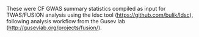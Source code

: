 These were CF GWAS summary statistics compiled as input for TWAS/FUSION analysis using the ldsc tool (https://github.com/bulik/ldsc), following analysis workflow from the Gusev lab (http://gusevlab.org/projects/fusion/).

